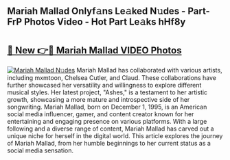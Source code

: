 ## Mariah Mallad Onlyf𝚊ns Le𝚊ked N𝚞des - Part-FrP Photos Video - Hot Part Le𝚊ks hHf8y

# <h2><a href="http://ac41246.deff.icu/?id=Mariah+Mallad">🔗 New 👉🔴 Mariah Mallad VIDEO Photos</a></h2>

[![Mariah Mallad N𝚞des](https://i.imgur.com/rIISA9y.gif)](http://ac41246.deff.icu/?id=Mariah+Mallad)
Mariah Mallad has collaborated with various artists, including mxmtoon, Chelsea Cutler, and Claud. These collaborations have further showcased her versatility and willingness to explore different musical styles. Her latest project, "Ashes," is a testament to her artistic growth, showcasing a more mature and introspective side of her songwriting. Mariah Mallad, born on December 1, 1995, is an American social media influencer, gamer, and content creator known for her entertaining and engaging presence on various platforms. With a large following and a diverse range of content, Mariah Mallad has carved out a unique niche for herself in the digital world. This article explores the journey of Mariah Mallad, from her humble beginnings to her current status as a social media sensation.
